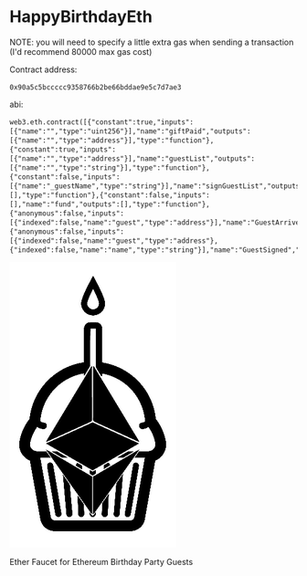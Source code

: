 # HappyBirthdayEth

NOTE: you will need to specify a little extra gas when sending a transaction (I'd recommend 80000 max gas cost)

Contract address:

    0x90a5c5bccccc9358766b2be66bddae9e5c7d7ae3


abi:

    web3.eth.contract([{"constant":true,"inputs":[{"name":"","type":"uint256"}],"name":"giftPaid","outputs":[{"name":"","type":"address"}],"type":"function"},{"constant":true,"inputs":[{"name":"","type":"address"}],"name":"guestList","outputs":[{"name":"","type":"string"}],"type":"function"},{"constant":false,"inputs":[{"name":"_guestName","type":"string"}],"name":"signGuestList","outputs":[],"type":"function"},{"constant":false,"inputs":[],"name":"fund","outputs":[],"type":"function"},{"anonymous":false,"inputs":[{"indexed":false,"name":"guest","type":"address"}],"name":"GuestArrived","type":"event"},{"anonymous":false,"inputs":[{"indexed":false,"name":"guest","type":"address"},{"indexed":false,"name":"name","type":"string"}],"name":"GuestSigned","type":"event"}]); 

    


![Happy Birthday Ethereum](/images/HappyBirthdayEthereum_smaller.png)


Ether Faucet for Ethereum Birthday Party Guests
